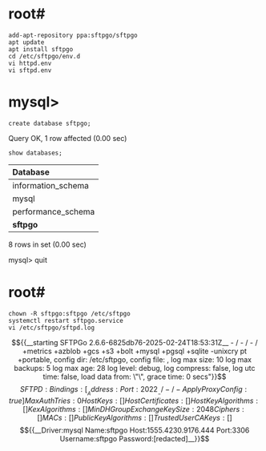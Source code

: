 ##
# root#
    add-apt-repository ppa:sftpgo/sftpgo
    apt update
    apt install sftpgo
    cd /etc/sftpgo/env.d
    vi httpd.env
    vi sftpd.env
##
# mysql>
    create database sftpgo;
Query OK, 1 row affected (0.00 sec)

    show databases;

| Database           |
|:-------------------|
| information_schema |
| mysql              |
| performance_schema |
| __sftpgo__         |
8 rows in set (0.00 sec)

mysql> quit
##
# root#
    chown -R sftpgo:sftpgo /etc/sftpgo
    systemctl restart sftpgo.service
    vi /etc/sftpgo/sftpd.log
$${{__starting SFTPGo 2.6.6-6825db76-2025-02-24T18:53:31Z__ - / - / - / +metrics +azblob +gcs +s3 +bolt +mysql +pgsql +sqlite -unixcry    pt +portable, config dir: /etc/sftpgo, config file: , log max size: 10 log max backups: 5 log max age: 28 log level: debug, log compress: false, log utc time: false, load data from: \"\", grace     time: 0 secs"}}$$
$${SFTPD:{Bindings:[{__Address: Port:2022__ - / - / - ApplyProxyConfig:true}] MaxAuthTries:0}HostKeys:[] HostCertificates:[] HostKeyAlgorithms:[] KexAlgorithms:[] MinDHGroupExchangeKeySize    :2048 Ciphers:[] MACs:[] PublicKeyAlgorithms:[] TrustedUserCAKeys:[]}$$
$${{__Driver:mysql Name:sftpgo Host:1555.4230.9176.444 Port:3306 Username:sftpgo Password:[redacted]__}}$$
